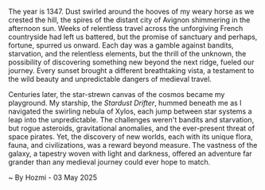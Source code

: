 
The year is 1347.  Dust swirled around the hooves of my weary horse as we crested the hill, the spires of the distant city of Avignon shimmering in the afternoon sun.  Weeks of relentless travel across the unforgiving French countryside had left us battered, but the promise of sanctuary and perhaps, fortune, spurred us onward.  Each day was a gamble against bandits, starvation, and the relentless elements, but the thrill of the unknown, the possibility of discovering something new beyond the next ridge, fueled our journey.  Every sunset brought a different breathtaking vista, a testament to the wild beauty and unpredictable dangers of medieval travel.


Centuries later, the star-strewn canvas of the cosmos became my playground.  My starship, the *Stardust Drifter*, hummed beneath me as I navigated the swirling nebula of Xylos, each jump between star systems a leap into the unpredictable.  The challenges weren't bandits and starvation, but rogue asteroids, gravitational anomalies, and the ever-present threat of space pirates.  Yet, the discovery of new worlds, each with its unique flora, fauna, and civilizations, was a reward beyond measure. The vastness of the galaxy, a tapestry woven with light and darkness, offered an adventure far grander than any medieval journey could ever hope to match.

~ By Hozmi - 03 May 2025

